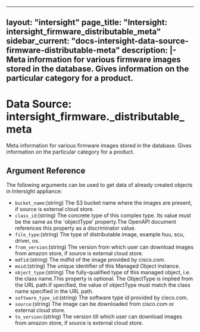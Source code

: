 
---
layout: "intersight"
page_title: "Intersight: intersight_firmware_distributable_meta"
sidebar_current: "docs-intersight-data-source-firmware-distributable-meta"
description: |-
Meta information for various firmware images stored in the database. Gives information on the particular category for a product.
---

# Data Source: intersight_firmware._distributable_meta
Meta information for various firmware images stored in the database. Gives information on the particular category for a product.
## Argument Reference
The following arguments can be used to get data of already created objects in Intersight appliance:
* `bucket_name`:(string) The S3 bucket name where the images are present, if source is external cloud store. 
* `class_id`:(string) The concrete type of this complex type. Its value must be the same as the 'objectType' property.The OpenAPI document references this property as a discriminator value. 
* `file_type`:(string) The type of distributable image, example huu, scu, driver, os. 
* `from_version`:(string) The version from which user can download images from amazon store, if source is external cloud store. 
* `mdfid`:(string) The mdfid of the image provided by cisco.com. 
* `moid`:(string) The unique identifier of this Managed Object instance. 
* `object_type`:(string) The fully-qualified type of this managed object, i.e. the class name.This property is optional. The ObjectType is implied from the URL path.If specified, the value of objectType must match the class name specified in the URL path. 
* `software_type_id`:(string) The software type id provided by cisco.com. 
* `source`:(string) The image can be downloaded from cisco.com or external cloud store. 
* `to_version`:(string) The version till which user can download images from amazon store, if source is external cloud store. 

